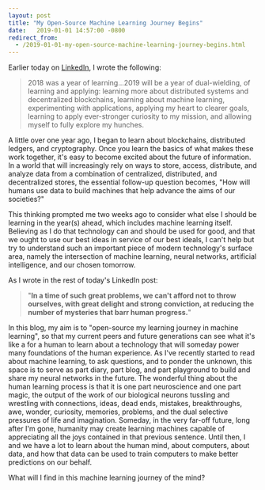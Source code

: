 ```yaml
---
layout: post
title: "My Open-Source Machine Learning Journey Begins"
date:   2019-01-01 14:57:00 -0800
redirect_from:
  - /2019-01-01-my-open-source-machine-learning-journey-begins.html
---
```

Earlier today on [LinkedIn](https://www.linkedin.com/feed/update/urn:li:activity:6485926687635832832), I wrote the following:

> 2018 was a year of learning...2019 will be a year of dual-wielding, of learning and applying: learning more about distributed systems and decentralized blockchains, learning about machine learning, experimenting with applications, applying my heart to clearer goals, learning to apply ever-stronger curiosity to my mission, and allowing myself to fully explore my hunches.

A little over one year ago, I began to learn about blockchains, distributed ledgers, and cryptography. Once you learn the basics of what makes these work together, it's easy to become excited about the future of information. In a world that will increasingly rely on ways to store, access, distribute, and analyze data from a combination of centralized, distributed, and decentralized stores, the essential follow-up question becomes, "How will humans use data to build machines that help advance the aims of our societies?"

This thinking prompted me two weeks ago to consider what else I should be learning in the year(s) ahead, which includes machine learning itself. Believing as I do that technology can and should be used for good, and that we ought to use our best ideas in service of our best ideals, I can't help but try to understand such an important piece of modern technology's surface area, namely the intersection of machine learning, neural networks, artificial intelligence, and our chosen tomorrow.

As I wrote in the rest of today's LinkedIn post:

>"**In a time of such great problems, we can't afford not to throw ourselves, with great delight and strong conviction, at reducing the number of mysteries that barr human progress.**"

In this blog, my aim is to "open-source my learning journey in machine learning", so that my current peers and future generations can see what it's like a for a human to learn about a technology that will someday power many foundations of the human experience. As I've recently started to read about machine learning, to ask questions, and to ponder the unknown, this space is to serve as part diary, part blog, and part playground to build and share my neural networks in the future. The wonderful thing about the human learning process is that it is one part neuroscience and one part magic, the output of the work of our biological neurons tussling and wrestling with connections, ideas, dead ends, mistakes, breakthroughs, awe, wonder, curiosity, memories, problems, and the dual selective pressures of life and imagination. Someday, in the very far-off future, long after I'm gone, humanity may create learning machines capable of appreciating all the joys contained in that previous sentence. Until then, I and we have a lot to learn about the human mind, about computers, about data, and how that data can be used to train computers to make better predictions on our behalf.

What will I find in this machine learning journey of the mind?
